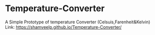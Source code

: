 # Temperature-Converter
A Simple Prototype of temperature Converter (Celsuis,Farenheit&amp;Kelvin)
Link: https://shamveelp.github.io/Temperature-Converter/
